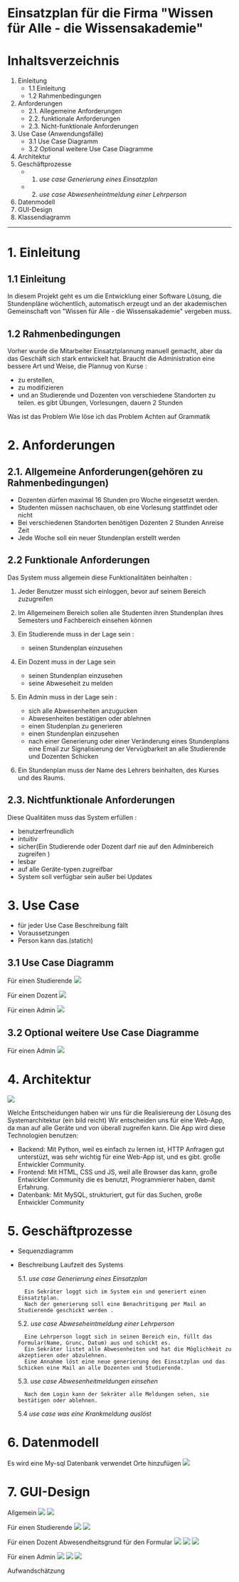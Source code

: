 # Einsatzplan für die Firma "Wissen für Alle - die Wissensakademie"

# Inhaltsverzeichnis

1. Einleitung
    - 1.1 Einleitung
    - 1.2 Rahmenbedingungen
2. Anforderungen
    - 2.1. Allegemeine Anforderungen
    - 2.2. funktionale Anforderungen
    - 2.3. Nicht-funktionale Anforderungen
3. Use Case (Anwendungsfälle)
    - 3.1 Use Case Diagramm
    - 3.2 Optional weitere Use Case Diagramme
4. Architektur
5. Geschäftprozesse
    - 1. _use case Generierung eines Einsatzplan_
    - 2. _use case Abwesenheintmeldung einer Lehrperson_
6. Datenmodell
7. GUI-Design
8. Klassendiagramm

***

# 1. Einleitung

## 1.1 Einleitung

In diesem Projekt geht es um die Entwicklung einer Software Lösung, die Stundenpläne wöchentlich, automatisch erzeugt und an der akademischen Gemeinschaft von "Wissen für Alle - die Wissensakademie" vergeben muss.

## 1.2 Rahmenbedingungen

Vorher wurde die Mitarbeiter Einsatztplannung manuell gemacht, aber da das Geschäft sich stark entwickelt hat. Braucht die Administration eine bessere Art und Weise, die Plannug von Kurse :
 - zu erstellen, 
 - zu modifizieren 
 - und an Studierende und Dozenten von verschiedene Standorten zu teilen.
 es gibt Übungen, Vorlesungen, dauern 2 Stunden

 Was ist das Problem
 Wie löse ich das Problem
 Achten auf Grammatik

# 2. Anforderungen

## 2.1. Allgemeine Anforderungen(gehören zu Rahmenbedingungen)

- Dozenten dürfen maximal 16 Stunden pro Woche eingesetzt werden. 
- Studenten müssen nachschauen, ob eine Vorlesung stattfindet oder nicht
- Bei verschiedenen Standorten benötigen Dozenten 2 Stunden Anreise Zeit
- Jede Woche soll ein neuer Stundenplan erstellt werden

## 2.2 Funktionale Anforderungen

Das System muss allgemein diese Funktionalitäten beinhalten :

 1. Jeder Benutzer musst sich einloggen, bevor auf seinem Bereich zuzugreifen

 2. Im Allgemeinem Bereich sollen alle Studenten ihren Stundenplan ihres Semesters und Fachbereich einsehen können
 
 3. Ein Studierende muss in der Lage sein :
    - seinen Stundenplan einzusehen
    
 4. Ein Dozent muss in der Lage sein 
    - seinen Stundenplan einzusehen
    - seine Abweseheit zu melden
    
 5. Ein Admin muss in der Lage sein :
    - sich alle Abwesenheiten anzugucken
    - Abwesenheiten bestätigen oder ablehnen
    - einen Studenplan zu generieren
    - einen Stundenplan einzusehen
    - nach einer Generierung oder einer Veränderung eines Stundenplans eine Email zur Signalisierung der Vervügbarkeit an alle Studierende und Dozenten Schicken

 6. Ein Stundenplan muss der Name des Lehrers beinhalten, des Kurses und des Raums.
    

##  2.3. Nichtfunktionale Anforderungen

Diese Qualitäten muss das System erfüllen :

 - benutzerfreundlich
 - intuitiv
 - sicher(Ein Studierende oder Dozent darf nie auf den Adminbereich zugreifen )
 - lesbar
 - auf alle Geräte-typen zugreifbar
 - System soll verfügbar sein außer bei Updates

# 3. Use Case 
- für jeder Use Case Beschreibung fällt
- Voraussetzungen
- Person kann das.(statich)
## 3.1 Use Case Diagramm

  Für einen Studierende
  ![](use-case-student.png)

  Für einen Dozent
  ![](use-case-dozent.png)

  Für einen Admin
  ![](use-case-admin.png)

## 3.2 Optional weitere Use Case Diagramme
    
  Für einen Admin
  ![](use-case-admin-option.png)
    

# 4. Architektur

![](Architektur.png)

Welche Entscheidungen haben wir uns für die Realisiereung der Lösung des Systemarchitektur
(ein bild reicht)
Wir entscheiden uns für eine Web-App, da man auf alle Geräte und von überall zugreifen kann.
Die App wird diese Technologien benutzen:
  - Backend: Mit Python, weil es einfach zu lernen ist, HTTP Anfragen gut unterstüzt, was sehr wichtig für eine Web-App ist, und es gibt. große Entwickler Community.
  - Frontend: Mit HTML, CSS und JS, weil alle Browser das kann, große Entwickler Community die es benutzt, Programmierer haben, damit Erfahrung.
  - Datenbank: Mit MySQL, strukturiert, gut für das Suchen, große Entwickler Community

# 5. Geschäftprozesse
  - Sequenzdiagramm
- Beschreibung Laufzeit des Systems
    
   5.1. _use case Generierung eines Einsatzplan_
        
        Ein Sekräter loggt sich im System ein und generiert einen Einsatztplan.
        Nach der generierung soll eine Benachritigung per Mail an Studierende geschickt werden .

   5.2. _use case Abweseheintmeldung einer Lehrperson_
    
        Eine Lehrperson loggt sich in seinen Bereich ein, füllt das Formular(Name, Grunc, Datum) aus und schickt es.
        Ein Sekräter listet alle Abwesenheiten und hat die Möglichkeit zu akzeptieren oder abzulehnen.
        Eine Annahme löst eine neue generierung des Einsatzplan und das Schicken eine Mail an alle Dozenten und Studierende.

   5.3. _use case Abwesenheitmeldungen einsehen_
        
        Nach dem Login kann der Sekräter alle Meldungen sehen, sie bestätigen oder ablehnen.

   5.4 _use case was eine Krankmeldung auslöst_

# 6. Datenmodell

Es wird eine My-sql Datenbank verwendet
Orte hinzufügen
![](Datenbank.png)

# 7. GUI-Design

  Allgemein
  ![](1.png)
  ![](2.png)


  Für einen Studierende
  ![](3.png)
  ![](4.png)

  Für einen Dozent
  Abwesendheitsgrund für den Formular
  ![](5.png)
  ![](6.png)
  ![](7.png)

  Für einen Admin
  ![](8.png)
  ![](9.png)
  ![](10.png)

  Aufwandschätzung
